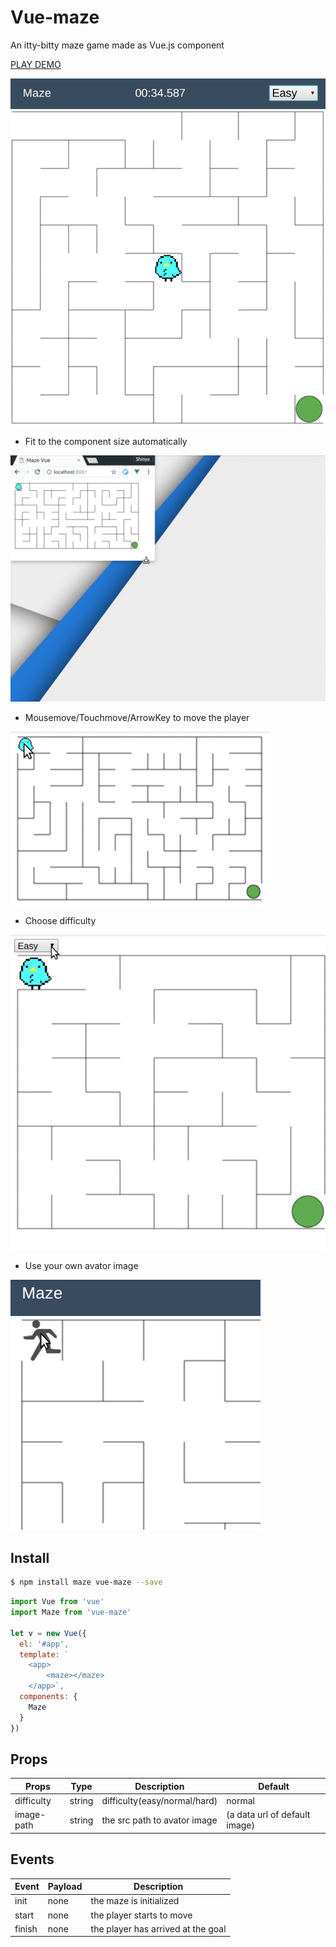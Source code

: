 Vue-maze
===

An itty-bitty maze game made as Vue.js component

[PLAY DEMO](https://meganetaaan.github.io/maze/)

![maze-vue](doc/maze-vue.png)

* Fit to the component size automatically

![maze-vue-resize](doc/maze-resize.gif)

* Mousemove/Touchmove/ArrowKey to move the player

![maze-vue2](doc/maze-vue2.gif)

* Choose difficulty

![maze-vue-resize](doc/maze-difficulty.gif)

* Use your own avator image

![maze-vue-image](doc/maze-image.gif)

## Install

```bash
$ npm install maze vue-maze --save
```

```JavaScript
import Vue from 'vue'
import Maze from 'vue-maze'

let v = new Vue({
  el: '#app',
  template: `
    <app>
        <maze></maze>
    </app>`,
  components: {
    Maze
  }
})

```

## Props

Props      | Type   | Description                  | Default
-----------|--------|------------------------------|--------------------------------
difficulty | string | difficulty(easy/normal/hard) | normal
image-path | string | the src path to avator image | (a data url of default image)

## Events

Event    | Payload | Description
---------|---------|------------------------------------
init     | none    | the maze is initialized
start    | none    | the player starts to move
finish   | none    | the player has arrived at the goal
